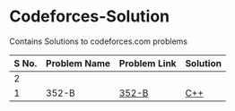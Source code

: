 # Codeforces-Solution
Contains Solutions to codeforces.com problems 

| S No. | Problem Name | Problem Link | Solution |  
| ----- | ------------ | ------------ | ---------------- |
| 2 |
| 1 |352-B|[352-B](https://codeforces.com/problemset/problem/352/B)|[C++](./c++/352-B-117460029.cpp)|

